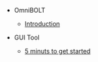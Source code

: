 - OmniBOLT
    - [Introduction](README.md) 

- GUI Tool
    - [5 minuts to get started](GUI-tool.md) 

 
